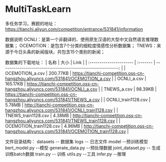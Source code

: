 # MultiTaskLearn

多任务学习，赛题的地址：https://tianchi.aliyun.com/competition/entrance/531841/information

数据说明
OCNLI：是第一个非翻译的、使用原生汉语的大型中文自然语言推理数据集；
OCEMOTION：是包含7个分类的细粒度情感性分析数据集；
TNEWS：来源于今日头条的新闻版块，共包含15个类别的新闻；

数据集的下载地址：
| 名称                    | 大小     |                                                         Link |
| :---------------------- | :------- | -----------------------------------------------------------: |
| OCEMOTION_a.csv         | 200.77KB | https://tianchi-competition.oss-cn-hangzhou.aliyuncs.com/531841/OCEMOTION_a.csv |
| OCNLI_a.csv             | 165.17KB | https://tianchi-competition.oss-cn-hangzhou.aliyuncs.com/531841/OCNLI_a.csv |
| TNEWS_a.csv             | 98.39KB  | https://tianchi-competition.oss-cn-hangzhou.aliyuncs.com/531841/TNEWS_a.csv |
| OCNLI_train1128.csv     | 5.78MB   | http://tianchi-competition.oss-cn-hangzhou.aliyuncs.com/531841/OCNLI_train1128.csv |
| TNEWS_train1128.csv     | 4.38MB   | http://tianchi-competition.oss-cn-hangzhou.aliyuncs.com/531841/TNEWS_train1128.csv |
| OCEMOTION_train1128.csv | 4.96MB   | http://tianchi-competition.oss-cn-hangzhou.aliyuncs.com/531841/OCEMOTION_train1128.csv |


文件目录结构：
datasets -- 数据集
logs  -- 日志文件
model  --预训练模型 
bert_model.py  --模型
generate_data.py  --预处理数据
joint_dataset.py -- 生成训练batch数据
train.py  -- 训练
utils.py  --工具
infer.py --推理